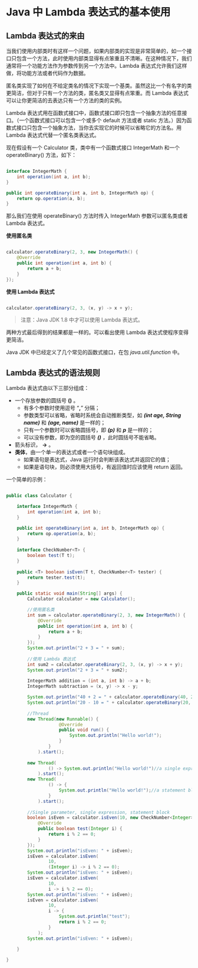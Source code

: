 # **Java 中 Lambda 表达式的基本使用** #

## **Lambda 表达式的来由** ##

当我们使用内部类时有这样一个问题，如果内部类的实现是非常简单的，如一个接口只包含一个方法，此时使用内部类显得有点笨重且不清晰。在这种情况下，我们通常将一个功能方法作为参数传到另一个方法中。Lambda 表达式允许我们这样做，将功能方法或者代码作为数据。  

匿名类实现了如何在不给定类名的情况下实现一个基类。虽然这比一个有名字的类更简洁，但对于只有一个方法的类，匿名类又显得有点笨重。而 Lambda 表达式可以让你更简洁的去表达只有一个方法的类的实例。  

Lambda 表达式用在函数式接口中，函数式接口即只包含一个抽象方法的任意接口。（一个函数式接口可以包含一个或多个 default 方法或者 static 方法。）因为函数式接口只包含一个抽象方法，当你去实现它的时候可以省略它的方法名。用 Lambda 表达式代替一个匿名类表达式。

现在假设有一个 Calculator 类，类中有一个函数式接口 IntegerMath 和一个 operateBinary() 方法，如下：   

```java

interface IntegerMath {
	int operation(int a, int b);
}

public int operateBinary(int a, int b, IntegerMath op) {
	return op.operation(a, b);
}

```

那么我们在使用 operateBinary() 方法时传入 IntegerMath 参数可以匿名类或者 Lambda 表达式。    

**使用匿名类** 

```java

calculator.operateBinary(2, 3, new IntegerMath() {
	@Override
	public int operation(int a, int b) {
		return a + b;
	}
});

```

**使用 Lambda 表达式**

```java

calculator.operateBinary(2, 3, (x, y) -> x + y);

```

> 注意：Java JDK 1.8 中才可以使用 Lambda 表达式。

两种方式最后得到的结果都是一样的。可以看出使用 Lambda 表达式使程序变得更简洁。  

Java JDK 中已经定义了几个常见的函数式接口，在包 *java.util.function* 中。

## **Lambda 表达式的语法规则** ##

Lambda 表达式由以下三部分组成：  

- 一个存放参数的圆括号 **()** 。
	- 有多个参数时使用逗号 “**,**” 分隔；
	- 参数类型可以省略，省略时系统会自动推断类型，如 ***(int age, String name)*** 和 ***(age, name)*** 是一样的； 
	- 只有一个参数时可以省略圆括号，即 ***(p)*** 和 ***p*** 是一样的；
	- 可以没有参数，即为空的圆括号 ***()*** ，此时圆括号不能省略。
- 箭头标识， **->** 。
- **类体**，由一个单一的表达式或者一个语句块组成。
	- 如果语句是表达式，Java 运行时会判断该表达式并返回它的值；
	- 如果是语句块，则必须使用大括号，有返回值时应该使用 return 返回。

一个简单的示例：  

```java

public class Calculator {

	interface IntegerMath {
		int operation(int a, int b);
	}

	public int operateBinary(int a, int b, IntegerMath op) {
		return op.operation(a, b);
	} 
	
	interface CheckNumber<T> {
		boolean test(T t);
	}
	
	public <T> boolean isEven(T t, CheckNumber<T> tester) {
		return tester.test(t);
	}

	public static void main(String[] args) {
		Calculator calculator = new Calculator();

		//使用匿名类
		int sum = calculator.operateBinary(2, 3, new IntegerMath() {
			@Override
			public int operation(int a, int b) {
				return a + b;
			}
		});
		System.out.println("2 + 3 = " + sum);
		
		//使用 Lambda 表达式
		int sum2 = calculator.operateBinary(2, 3, (x, y) -> x + y);
		System.out.println("2 + 3 = " + sum2);
		
		IntegerMath addition = (int a, int b) -> a + b;
		IntegerMath subtraction = (x, y) -> x - y;

		System.out.println("40 + 2 = " + calculator.operateBinary(40, 2, addition));
		System.out.println("20 - 10 = " + calculator.operateBinary(20, 10, subtraction));
		
		//Thread
		new Thread(new Runnable() {	
					@Override
					public void run() {
						System.out.println("Hello world!");
					}
				}
			).start();
		
		new Thread(
				() -> System.out.println("Hello world!")//a single expression 
			).start();
		new Thread(
				() -> { 
					System.out.println("Hello world!");//a statement block
				}
			).start();
		
		//Single parameter, single expression, statement block
		boolean isEven = calculator.isEven(10, new CheckNumber<Integer>() {
			@Override
			public boolean test(Integer i) {
				return i % 2 == 0;
			}
		});
		System.out.println("isEven: " + isEven);
		isEven = calculator.isEven(
				10, 
				(Integer i) -> i % 2 == 0);
		System.out.println("isEven: " + isEven);
		isEven = calculator.isEven(
				10, 
				i -> i % 2 == 0);
		System.out.println("isEven: " + isEven);
		isEven = calculator.isEven(
				10, 
				i -> {
					System.out.println("test");
					return i % 2 == 0;
				}
			);
		System.out.println("isEven: " + isEven);
		
	}

}

```
